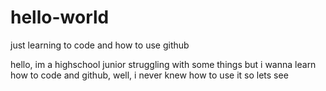 # hello-world
just learning to code and how to use github

hello, im a highschool junior struggling with some things but i wanna learn how to code and github, well, i never knew how to use it so lets see
